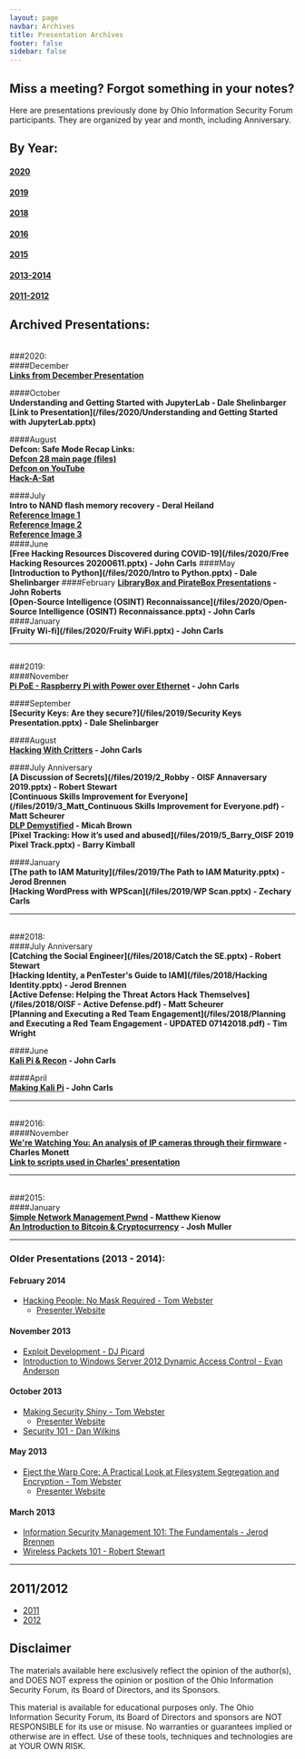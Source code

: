```yaml
---
layout: page
navbar: Archives
title: Presentation Archives
footer: false
sidebar: false
---
```


## Miss a meeting? Forgot something in your notes?

Here are presentations previously done by Ohio Information Security Forum
participants.  They are organized by year and month, including Anniversary.

## By Year:  
#### [2020](#2020) 
#### [2019](#2019)  
#### [2018](#2018)  
#### [2016](#2016)  
#### [2015](#2015)
#### [2013-2014](#20132014)
#### [2011-2012](#20112012)


## Archived Presentations:

<a name="2020"/></a>  
###2020:  
####December  
**[Links from December Presentation](/2020/12/11/links-from-december-2020-meeting/)**  

<!--
####November  
-->
####October  
**Understanding and Getting Started with JupyterLab - Dale Shelinbarger  
[Link to Presentation](/files/2020/Understanding and Getting Started with JupyterLab.pptx)**  

####August  
**Defcon: Safe Mode Recap Links:  
[Defcon 28 main page \(files\)](https://media.defcon.org/DEF%20CON%2028/)  
[Defcon on YouTube](https://www.youtube.com/user/DEFCONConference)  
[Hack-A-Sat](https://www.hackasat.com/)**  

####July  
**Intro to NAND flash memory recovery - Deral Heiland  
[Reference Image 1](/files/2020/Deral_Heiland_Reference_1.jpg)  
[Reference Image 2](/files/2020/Deral_Heiland_Reference_2.jpg)  
[Reference Image 3](/files/2020/Deral_Heiland_Reference_3.jpg)**  
####June  
**[Free Hacking Resources Discovered during COVID-19](/files/2020/Free Hacking Resources 20200611.pptx) - John Carls**
####May  
**[Introduction to Python](/files/2020/Intro to Python.pptx) - Dale Shelinbarger**
####February
**[LibraryBox and PirateBox Presentations](/files/2020/LibraryBox_Briefing.ppt) - John Roberts**   
**[Open-Source Intelligence \(OSINT\) Reconnaissance](/files/2020/Open-Source Intelligence \(OSINT\) Reconnaissance.pptx) - John Carls**
####January  
**[Fruity Wi-fi](/files/2020/Fruity WiFi.pptx) - John Carls**

----
<a name="2019"/></a>  
###2019:  
####November  
**[Pi PoE - Raspberry Pi with Power over Ethernet](/files/2019/Kali_PoE.pptx) - John Carls**

####September  
**[Security Keys: Are they secure?](/files/2019/Security Keys Presentation.pptx) - Dale Shelinbarger**

####August  
**[Hacking With Critters](/files/2019/Hacking_w_Critters.pptx) - John Carls**


####July Anniversary   
**[A Discussion of Secrets](/files/2019/2_Robby - OISF Annaversary 2019.pptx) - Robert Stewart**  
**[Continuous Skills Improvement for Everyone](/files/2019/3_Matt_Continuous Skills Improvement for Everyone.pdf) - Matt Scheurer**  
**[DLP Demystified](/files/2019/4_Micah_DLP.v003.pdf) - Micah Brown**  
**[Pixel Tracking: How it’s used and abused](/files/2019/5_Barry_OISF 2019 Pixel Track.pptx) - Barry Kimball**  

####January  
**[The path to IAM Maturity](/files/2019/The Path to IAM Maturity.pptx) - Jerod Brennen**  
**[Hacking WordPress with WPScan](/files/2019/WP Scan.pptx) - Zechary Carls**

----
<a name="2018"/></a>  
###2018:  
####July Anniversary   
**[Catching the Social Engineer](/files/2018/Catch the SE.pptx) - Robert Stewart**  
**[Hacking Identity, a PenTester's Guide to IAM](/files/2018/Hacking Identity.pptx) - Jerod Brennen**  
**[Active Defense: Helping the Threat Actors Hack Themselves](/files/2018/OISF - Active Defense.pdf) - Matt Scheurer**  
**[Planning and Executing a Red Team Engagement](/files/2018/Planning and Executing a Red Team Engagement - UPDATED 07142018.pdf) - Tim Wright**  

####June  
**[Kali Pi & Recon](/files/2018/Kali_PI_RECON.pptx) - John Carls**  

####April  
**[Making Kali Pi](/files/2018/Making_Kali_PI.pptx) - John Carls**  

----
<a name="2016"/></a>  
###2016:  
####November  
**[We're Watching You: An analysis of IP cameras through their firmware](/files/Presentation-Nov2016.pdf) - Charles Monett**  
**[Link to scripts used in Charles' presentation](https://github.com/cm-code/firmware-scripts)**

----
<a name="2015"/></a>  
###2015:  
####January  
**[Simple Network Management Pwnd](/files/201501-Simple_Network_Management_Pwnd-Matthew_Kienow.zip) - Matthew Kienow**  
**[An Introduction to Bitcoin & Cryptocurrency](/files/20150108-Intro_to_Bitcoin&Cryptocurrency-Josh_Muller.pptx) - Josh Muller**

----
<a name="20132014"/></a>  
### Older Presentations (2013 - 2014):

#### February 2014

* [Hacking People: No Mask Required - Tom Webster](/files/201402-Hacking_People_No_Mask_Required-Tom_Webster.zip)
    * [Presenter Website](http://samurailink3.com/talks/hacking-people/)

#### November 2013

* [Exploit Development - DJ Picard](/files/201311-Exploit_Development-DJ_Picard.zip)
* [Introduction to Windows Server 2012 Dynamic Access Control - Evan Anderson](/files/201311-Introduction_to_Windows_Server_2012_Dynamic_Access_Control-Evan_Anderson.zip)

#### October 2013

* [Making Security Shiny - Tom Webster](/files/201310-Making_Security_Shiny-Tom_Webster.zip)
    * [Presenter Website](http://samurailink3.com/talks/making-security-shiny/)
* [Security 101 - Dan Wilkins](/files/201310-Security_101-Dan_Wilkins.zip)

#### May 2013

* [Eject the Warp Core: A Practical Look at Filesystem Segregation and Encryption - Tom Webster](/files/201305-Eject_the_Warp_Core_A_Practical_Look_at_Filesystem_Segregation_and_Encryption-Tom_Webster.pdf)
    * [Presenter Website](http://samurailink3.com/blog/2012/05/10/eject-the-warp-core-a-practical-look-at-filesystem-segregation-and-encryption/)

#### March 2013

* [Information Security Management 101: The Fundamentals - Jerod Brennen](/files/201303-Information_Security_Management_101_The_Fundamentals-Jerod_Brennen.zip) 
* [Wireless Packets 101 - Robert Stewart](/files/201303-Wireless_Packets_101-Robert_Stewart.zip)  

----
<a name="20112012"/></a>  
## 2011/2012

* [2011](/archives/2011/)
* [2012](/archives/2012/)

## Disclaimer

The materials available here exclusively reflect the opinion of the author(s),
and DOES NOT express the opinion or position of the Ohio Information Security
Forum, its Board of Directors, and its Sponsors.

This material is available for educational purposes only. The Ohio Information
Security Forum, its Board of Directors and sponsors are NOT RESPONSIBLE for its
use or misuse. No warranties or guarantees implied or otherwise are in effect.
Use of these tools, techniques and technologies are at YOUR OWN RISK.
